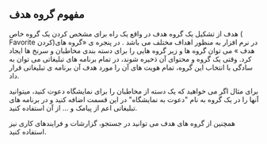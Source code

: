 ## مفهوم گروه هدف

هدف از تشکیل یک گروه هدف در واقع یک راه برای مشخص کردن یک گروه خاص ( Favorite کردن)در نرم افزار به منظور اهداف مختلف می باشد . در پنجره ی «گروه های هدف » می توان گروه ها و زیر گروه هایی را برای دسته بندی مخاطبان و سرنخ ها ایجاد کرد. وقتی یک گروه و محتوای آن ذخیره شوند، در تمام برنامه های تبلیغاتی می توان به سادگی با انتخاب این گروه، تمام هویت های آن را مورد هدف آن برنامه ی تبلیغاتی قرار داد.

برای مثال اگر می خواهید که یک دسته از مخاطبان را برای نمایشگاه دعوت کنید، میتوانید آنها را در یک گروه به نام "دعوت به نمایشگاه" در این قسمت اضافه کنید و در برنامه های تبلیغاتی اعم از پیامک و ... از آن استفاده کنید.

 همچنین از گروه های هدف می توانید در جستجو، گزارشات و فرایندهای کاری نیز استفاده کنید.


